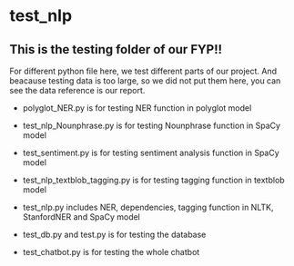 # test_nlp

## This is the testing folder of our FYP!!

For different python file here, we test different parts of our project. And beacause testing data is too large, so we did not put them here, you can see the data reference is our report.

* polyglot_NER.py is for testing NER function in polyglot model

* test_nlp_Nounphrase.py is for testing Nounphrase function in SpaCy model

* test_sentiment.py is for testing sentiment analysis function in SpaCy model

* test_nlp_textblob_tagging.py is for testing tagging function in textblob model

* test_nlp.py includes NER, dependencies, tagging function in NLTK, StanfordNER and SpaCy model

* test_db.py and test.py is for testing the database

* test_chatbot.py is for testing the whole chatbot
